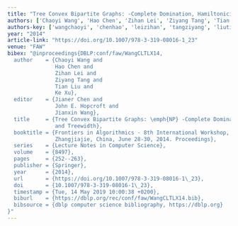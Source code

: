 ```yaml
---
title: "Tree Convex Bipartite Graphs: -Complete Domination, Hamiltonicity and Treewidth"
authors: ['Chaoyi Wang', 'Hao Chen', 'Zihan Lei', 'Ziyang Tang', 'Tian Liu 0001', 'Ke Xu 0001']
authors-key: ['wangchaoyi', 'chenhao', 'leizihan', 'tangziyang', 'liutian', 'xuke']
year: "2014"
article-link: "https://doi.org/10.1007/978-3-319-08016-1_23"
venue: "FAW"
bibex: "@inproceedings{DBLP:conf/faw/WangCLTLX14,
  author    = {Chaoyi Wang and
               Hao Chen and
               Zihan Lei and
               Ziyang Tang and
               Tian Liu and
               Ke Xu},
  editor    = {Jianer Chen and
               John E. Hopcroft and
               Jianxin Wang},
  title     = {Tree Convex Bipartite Graphs: \emph{NP} -Complete Domination, Hamiltonicity
               and Treewidth},
  booktitle = {Frontiers in Algorithmics - 8th International Workshop, {FAW} 2014,
               Zhangjiajie, China, June 28-30, 2014. Proceedings},
  series    = {Lecture Notes in Computer Science},
  volume    = {8497},
  pages     = {252--263},
  publisher = {Springer},
  year      = {2014},
  url       = {https://doi.org/10.1007/978-3-319-08016-1\_23},
  doi       = {10.1007/978-3-319-08016-1\_23},
  timestamp = {Tue, 14 May 2019 10:00:38 +0200},
  biburl    = {https://dblp.org/rec/conf/faw/WangCLTLX14.bib},
  bibsource = {dblp computer science bibliography, https://dblp.org}
}"
---
```

